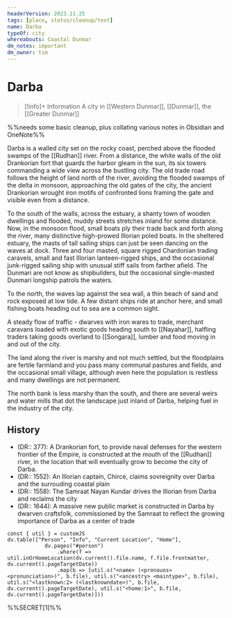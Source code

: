 ```yaml
---
headerVersion: 2023.11.25
tags: [place, status/cleanup/text]
name: Darba
typeOf: city
whereabouts: Coastal Dunmar
dm_notes: important
dm_owner: tim
---
```

# Darba
>[!info]+ Information
> A city in [[Western Dunmar]], [[Dunmar]], the [[Greater Dunmar]]

%%needs some basic cleanup, plus collating various notes in Obsidian and OneNote%%

Darba is a walled city set on the rocky coast, perched above the flooded swamps of the [[Rudhan]] river. From a distance, the white walls of the old Drankorian fort that guards the harbor gleam in the sun, its six towers commanding a wide view across the bustling city. The old trade road follows the height of land north of the river, avoiding the flooded swamps of the delta in monsoon, approaching the old gates of the city, the ancient Drankorian wrought iron motifs of confronted lions framing the gate and visible even from a distance.

To the south of the walls, across the estuary, a shanty town of wooden dwellings and flooded, muddy streets stretches inland for some distance. Now, in the monsoon flood, small boats ply their trade back and forth along the river, many distinctive high-prowed Illorian poled boats. In the sheltered estuary, the masts of tall sailing ships can just be seen dancing on the waves at dock. Three and four masted, square rigged Chardonian trading caravels, small and fast Illorian lanteen-rigged ships, and the occasional junk-rigged sailing ship with unusual stiff sails from farther afield. The Dunmari are not know as shipbuilders, but the occasional single-masted Dunmari longship patrols the waters.

To the north, the waves lap against the sea wall, a thin beach of sand and rock exposed at low tide. A few distant ships ride at anchor here, and small fishing boats heading out to sea are a common sight.

A steady flow of traffic - dwarves with iron wares to trade, merchant caravans loaded with exotic goods heading south to [[Nayahar]], halfling traders taking goods overland to [[Songara]], lumber and food moving in and out of the city.

The land along the river is marshy and not much settled, but the floodplains are fertile farmland and you pass many communal pastures and fields, and the occasional small village, although even here the population is restless and many dwellings are not permanent.

The north bank is less marshy than the south, and there are several weirs and water mills that dot the landscape just inland of Darba, helping fuel in the industry of the city.

## History

- (DR:: 377): A Drankorian fort, to provide naval defenses for the western frontier of the Empire, is constructed at the mouth of the [[Rudhan]] river, in the location that will eventually grow to become the city of Darba. 
- (DR:: 1552): An Illorian captain, Chirce, claims sovreignity over Darba and the surrouding coastal plain
- (DR:: 1558): The Samraat Nayan Kundar drives the Illorian from Darba and reclaims the city 
- (DR:: 1644): A massive new public market is constructed in Darba by dwarven craftsfolk, commissioned by the Samraat to reflect the growing importance of Darba as a center of trade

```dataviewjs
const { util } = customJS
dv.table(["Person", "Info", "Current Location", "Home"], 
			dv.pages("#person")
				.where(f => util.inOrHomeLocation(dv.current().file.name, f.file.frontmatter, dv.current().pageTargetDate))				
				.map(b => [util.s("<name> (<pronouns> <pronunciation>)", b.file), util.s("<ancestry> <maintype>", b.file), util.s("<lastknown:2> (<lastknowndate>)", b.file, dv.current().pageTargetDate), util.s("<home:1>", b.file, dv.current().pageTargetDate)]))
```

%%SECRET[1]%%

